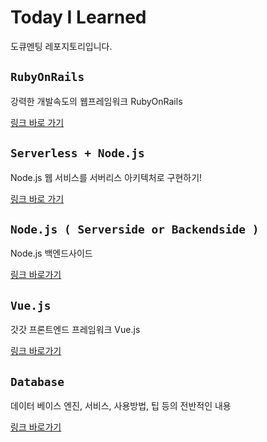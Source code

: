 # Today I Learned
도큐멘팅 레포지토리입니다. 

## `RubyOnRails`
강력한 개발속도의 웹프레임워크 RubyOnRails

[링크 바로 가기](https://github.com/limdongjin/TIL/tree/master/rails)

## `Serverless + Node.js`

Node.js 웹 서비스를 서버리스 아키텍처로 구현하기! 

[링크 바로 가기](https://github.com/limdongjin/TIL/tree/master/nodejs_serverless)

## `Node.js ( Serverside or Backendside )`

Node.js 백엔드사이드

[링크 바로가기](https://github.com/limdongjin/TIL/tree/mastr/nodejs_serverside)

## `Vue.js`

갓갓 프론트엔드 프레임워크 Vue.js

[링크 바로가기](https://github.com/limdongjin/TIL/tree/master/vuejs)

## `Database`

데이터 베이스 엔진, 서비스, 사용방법, 팁 등의 전반적인 내용

[링크 바로가기](https://github.com/limdongjin/TIL/tree/master/database)
